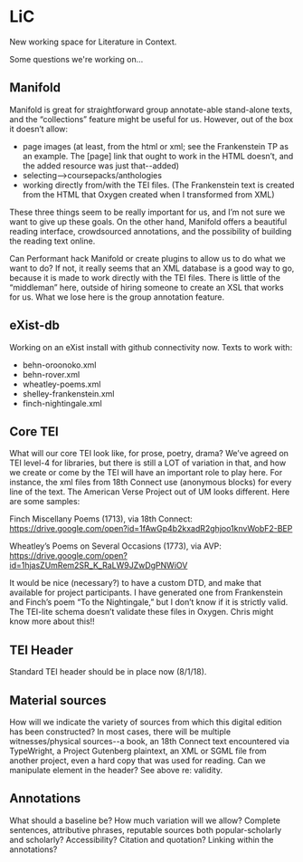 # LiC

New working space for Literature in Context. 

Some questions we're working on...

## Manifold
Manifold is great for straightforward group annotate-able stand-alone texts, and the “collections” feature might be useful for us. However, out of the box it doesn’t allow: 
- page images (at least, from the html or xml; see the Frankenstein TP as an example. The [page] link that ought to work in the HTML doesn’t, and the added resource was just that--added)
- selecting-->coursepacks/anthologies
- working directly from/with the TEI files. (The Frankenstein text is created from the HTML that Oxygen created when I transformed from XML)

These three things seem to be really important for us, and I’m not sure we want to give up these goals. On the other hand, Manifold offers a beautiful reading interface, crowdsourced annotations, and the possibility of building the reading text online. 

Can Performant hack Manifold or create plugins to allow us to do what we want to do? If not, it really seems that an XML database is a good way to go, because it is made to work directly with the TEI files. There is little of the “middleman” here, outside of hiring someone to create an XSL that works for us. What we lose here is the group annotation feature. 

## eXist-db
Working on an eXist install with github connectivity now. Texts to work with:
- behn-oroonoko.xml
- behn-rover.xml
- wheatley-poems.xml
- shelley-frankenstein.xml
- finch-nightingale.xml

## Core TEI
What will our core TEI look like, for prose, poetry, drama? We’ve agreed on TEI level-4 for libraries, but there is still a LOT of variation in that, and how we create or come by the TEI will have an important role to play here. For instance, the xml files from 18th Connect use <ab> (anonymous blocks) for every line of the text. The American Verse Project out of UM looks different. Here are some samples:

Finch Miscellany Poems (1713), via 18th Connect: https://drive.google.com/open?id=1fAwGp4b2kxadR2ghjoo1knvWobF2-BEP

Wheatley’s Poems on Several Occasions (1773), via AVP: 
https://drive.google.com/open?id=1hjasZUmRem2SR_K_RaLW9JZwDgPNWiOV 

It would be nice (necessary?) to have a custom DTD, and make that available for project participants. I have generated one from Frankenstein and Finch’s poem “To the Nightingale,” but I don’t know if it is strictly valid. The TEI-lite schema doesn’t validate these files in Oxygen. Chris might know more about this!!

## TEI Header
Standard TEI header should be in place now (8/1/18).  

## Material sources
How will we indicate the variety of sources from which this digital edition has been constructed? In most cases, there will be multiple witnesses/physical sources--a book, an 18th Connect text encountered via TypeWright, a Project Gutenberg plaintext, an XML or SGML file from another project, even a hard copy that was used for reading. Can we manipulate <sourcerDesc><imprint> element in the header? See above re: validity.

## Annotations
What should a baseline be? How much variation will we allow? Complete sentences, attributive phrases, reputable sources both popular-scholarly and scholarly? Accessibility? Citation and quotation? Linking within the annotations? 

